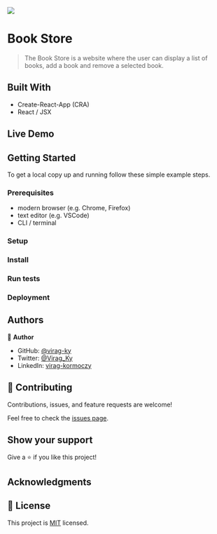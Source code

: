 ![](https://img.shields.io/badge/Microverse-blueviolet)

# Book Store

> The Book Store is a website where the user can display a list of books, add a book and remove a selected book.

## Built With

- Create-React-App (CRA)
- React / JSX

## Live Demo

## Getting Started

To get a local copy up and running follow these simple example steps.

### Prerequisites

- modern browser (e.g. Chrome, Firefox)
- text editor (e.g. VSCode)
- CLI / terminal

### Setup

### Install

### Run tests

### Deployment

## Authors

👤 **Author**

- GitHub: [@virag-ky](https://github.com/virag-ky)
- Twitter: [@Virag_Ky](https://twitter.com/Virag_Ky)
- LinkedIn: [virag-kormoczy](https://linkedin.com/in/virag-kormoczy)

## 🤝 Contributing

Contributions, issues, and feature requests are welcome!

Feel free to check the [issues page](../../issues/).

## Show your support

Give a ⭐️ if you like this project!

## Acknowledgments

## 📝 License

This project is [MIT](./MIT.md) licensed.
